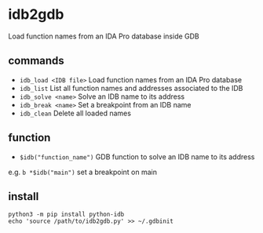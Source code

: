 # idb2gdb
Load function names from an IDA Pro database inside GDB

## commands

+ `idb_load <IDB file>` Load function names from an IDA Pro database
+ `idb_list` List all function names and addresses associated to the IDB
+ `idb_solve <name>` Solve an IDB name to its address
+ `idb_break <name>` Set a breakpoint from an IDB name
+ `idb_clean` Delete all loaded names

## function

+ `$idb("function_name")` GDB function to solve an IDB name to its address

e.g. `b *$idb("main")` set a breakpoint on main

## install

```
python3 -m pip install python-idb
echo 'source /path/to/idb2gdb.py' >> ~/.gdbinit
```
